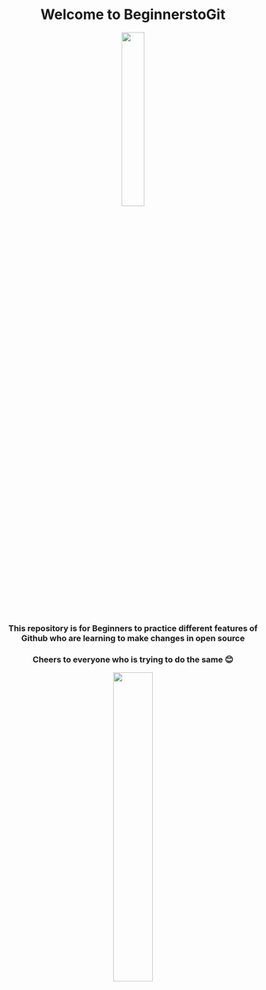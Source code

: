 <center>
  
# Welcome to BeginnerstoGit
<img src = "https://media.giphy.com/media/xUPGGDNsLvqsBOhuU0/giphy.gif" width = 30%>

### This repository is for **Beginners** to practice different features of Github who are learning to make changes in **open source** 

### Cheers to everyone who is trying to do the same 😊

<img src="https://media.giphy.com/media/8UGGp7rQvfhe63HrFq/giphy.gif" width=40%>

</center>
